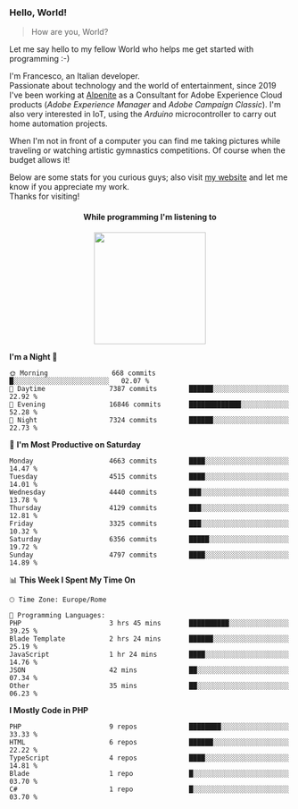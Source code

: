 ### Hello, World!

> How are you, World?

Let me say hello to my fellow World who helps me get started with programming :-)

I'm Francesco, an Italian developer.  
Passionate about technology and the world of entertainment, since 2019 I've been working at [Alpenite](https://www.alpenite.com) as a Consultant for Adobe Experience Cloud products (*Adobe Experience Manager* and *Adobe Campaign Classic*). I'm also very interested in IoT, using the *Arduino* microcontroller to carry out home automation projects.

When I'm not in front of a computer you can find me taking pictures while traveling or watching artistic gymnastics competitions. Of course when the budget allows it!

Below are some stats for you curious guys; also visit [my website](https://www.francescorega.eu) and let me know if you appreciate my work.  
Thanks for visiting!

<div align="center">
  <h4>While programming I'm listening to</h4>
  <a href="https://apps.francescorega.eu/now-playing/11147232609" target="_blank"><img src="https://apps.francescorega.eu/now-playing/11147232609" width="200"></a>
</div>

<!--START_SECTION:waka-->
**I'm a Night 🦉** 

```text
🌞 Morning                668 commits         █░░░░░░░░░░░░░░░░░░░░░░░░   02.07 % 
🌆 Daytime                7387 commits        ██████░░░░░░░░░░░░░░░░░░░   22.92 % 
🌃 Evening                16846 commits       █████████████░░░░░░░░░░░░   52.28 % 
🌙 Night                  7324 commits        ██████░░░░░░░░░░░░░░░░░░░   22.73 % 
```
📅 **I'm Most Productive on Saturday** 

```text
Monday                   4663 commits        ████░░░░░░░░░░░░░░░░░░░░░   14.47 % 
Tuesday                  4515 commits        ████░░░░░░░░░░░░░░░░░░░░░   14.01 % 
Wednesday                4440 commits        ███░░░░░░░░░░░░░░░░░░░░░░   13.78 % 
Thursday                 4129 commits        ███░░░░░░░░░░░░░░░░░░░░░░   12.81 % 
Friday                   3325 commits        ███░░░░░░░░░░░░░░░░░░░░░░   10.32 % 
Saturday                 6356 commits        █████░░░░░░░░░░░░░░░░░░░░   19.72 % 
Sunday                   4797 commits        ████░░░░░░░░░░░░░░░░░░░░░   14.89 % 
```


📊 **This Week I Spent My Time On** 

```text
🕑︎ Time Zone: Europe/Rome

💬 Programming Languages: 
PHP                      3 hrs 45 mins       ██████████░░░░░░░░░░░░░░░   39.25 % 
Blade Template           2 hrs 24 mins       ██████░░░░░░░░░░░░░░░░░░░   25.19 % 
JavaScript               1 hr 24 mins        ████░░░░░░░░░░░░░░░░░░░░░   14.76 % 
JSON                     42 mins             ██░░░░░░░░░░░░░░░░░░░░░░░   07.34 % 
Other                    35 mins             ██░░░░░░░░░░░░░░░░░░░░░░░   06.23 % 
```

**I Mostly Code in PHP** 

```text
PHP                      9 repos             ████████░░░░░░░░░░░░░░░░░   33.33 % 
HTML                     6 repos             ██████░░░░░░░░░░░░░░░░░░░   22.22 % 
TypeScript               4 repos             ████░░░░░░░░░░░░░░░░░░░░░   14.81 % 
Blade                    1 repo              █░░░░░░░░░░░░░░░░░░░░░░░░   03.70 % 
C#                       1 repo              █░░░░░░░░░░░░░░░░░░░░░░░░   03.70 % 
```




<!--END_SECTION:waka-->
